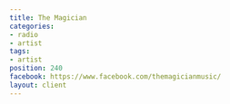 ```yaml
---
title: The Magician
categories:
- radio
- artist
tags:
- artist
position: 240
facebook: https://www.facebook.com/themagicianmusic/
layout: client
---
```


